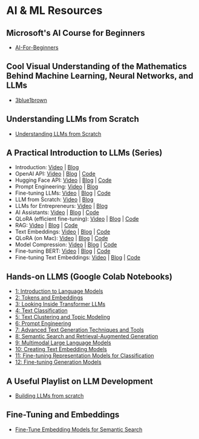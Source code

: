 # AI & ML Resources

## Microsoft's AI Course for Beginners
- [AI-For-Beginners](https://github.com/microsoft/AI-For-Beginners)

## Cool Visual Understanding of the Mathematics Behind Machine Learning, Neural Networks, and LLMs
- [3blue1brown](https://www.3blue1brown.com/topics/neural-networks)

## Understanding LLMs from Scratch
- [Understanding LLMs from Scratch](https://towardsdatascience.com/understanding-llms-from-scratch-using-middle-school-math-e602d27ec876/)

## A Practical Introduction to LLMs (Series)
- Introduction: [Video](https://youtu.be/tFHeUSJAYbE?si=hBFH1g7OAAeORf32) | [Blog](https://towardsdatascience.com/a-practical-introduction-to-llms-65194dda1148)
- OpenAI API: [Video](https://youtu.be/czvVibB2lRA?si=Ix2t3v99M8gH_dND) | [Blog](https://towardsdatascience.com/cracking-open-the-openai-python-api-230e4cae7971) | [Code](https://github.com/ShawhinT/YouTube-Blog/tree/main/LLMs/openai-api)
- Hugging Face API: [Video](https://youtu.be/jan07gloaRg?si=8ZLUUsnQTnAZ9yIp) | [Blog](https://towardsdatascience.com/cracking-open-the-hugging-face-transformers-library-350aa0ef0161) | [Code](https://github.com/ShawhinT/YouTube-Blog/tree/main/LLMs/hugging-face)
- Prompt Engineering: [Video](https://youtu.be/0cf7vzM_dZ0?si=8DTaPnYUIhvGNGii) | [Blog](https://towardsdatascience.com/prompt-engineering-how-to-trick-ai-into-solving-your-problems-7ce1ed3b553f)
- Fine-tuning LLMs: [Video](https://youtu.be/eC6Hd1hFvos?si=Ffz1Kddv-6SvOLa7) | [Blog](https://towardsdatascience.com/fine-tuning-large-language-models-llms-23473d763b91) | [Code](https://github.com/ShawhinT/YouTube-Blog/tree/main/LLMs/fine-tuning)
- LLM from Scratch: [Video](https://youtu.be/ZLbVdvOoTKM?si=6AY7kAxcYMcxRznp) | [Blog](https://towardsdatascience.com/how-to-build-an-llm-from-scratch-8c477768f1f9)
- LLMs for Entrepreneurs: [Video](https://youtu.be/nq6Td5aUZpE?si=V6JDHwEzFQ48piS6) | [Blog](https://medium.com/the-data-entrepreneurs/a-data-entrepreneurs-guide-to-llms-af629a088a6f)
- AI Assistants: [Video](https://youtu.be/4RAvJt3fWoI?si=MxM6wIFt7MjBigG5) | [Blog](https://towardsdatascience.com/how-to-build-an-ai-assistant-with-openai-python-8b3b5a636f69) | [Code](https://github.com/ShawhinT/YouTube-Blog/tree/main/LLMs/ai-assistant-openai)
- QLoRA (efficient fine-tuning): [Video](https://youtu.be/XpoKB3usmKc?si=CW_Pjup1eXoNxFrK) | [Blog](https://towardsdatascience.com/qlora-how-to-fine-tune-an-llm-on-a-single-gpu-4e44d6b5be32) | [Code](https://github.com/ShawhinT/YouTube-Blog/tree/main/LLMs/qlora)
- RAG: [Video](https://youtu.be/Ylz779Op9Pw?si=D78JVlKwaSfGGAEo) | [Blog](https://towardsdatascience.com/how-to-improve-llms-with-rag-abdc132f76ac) | [Code](https://github.com/ShawhinT/YouTube-Blog/tree/main/LLMs/rag)
- Text Embeddings: [Video](https://youtu.be/sNa_uiqSlJo?si=ptKj_5a3YdL1eIFN) | [Blog](https://towardsdatascience.com/text-embeddings-classification-and-semantic-search-8291746220be) | [Code](https://github.com/ShawhinT/YouTube-Blog/tree/main/LLMs/text-embeddings)
- QLoRA (on Mac): [Video](https://youtu.be/3PIqhdRzhxE) | [Blog](https://towardsdatascience.com/local-llm-fine-tuning-on-mac-m1-16gb-f59f4f598be7) | [Code](https://github.com/ShawhinT/YouTube-Blog/tree/main/LLMs/qlora-mlx)
- Model Compression: [Video](https://youtu.be/FLkUOkeMd5M) | [Blog](https://towardsdatascience.com/compressing-large-language-models-llms-9f406eea5b5e) | [Code](https://github.com/ShawhinT/YouTube-Blog/tree/main/LLMs/model-compression)
- Fine-tuning BERT: [Video](https://youtu.be/4QHg8Ix8WWQ) | [Blog](https://medium.com/towards-data-science/fine-tuning-bert-for-text-classification-a01f89b179fc) | [Code](https://github.com/ShawhinT/YouTube-Blog/blob/main/LLMs/model-compression/0_train-teacher.ipynb)
- Fine-tuning Text Embeddings: [Video](https://youtu.be/hOLBrIjRAj4) | [Blog](https://shawhin.medium.com/fine-tuning-text-embeddings-f913b882b11c) | [Code](https://github.com/ShawhinT/YouTube-Blog/tree/main/LLMs/fine-tuning-embeddings)

## Hands-on LLMS (Google Colab Notebooks) 
- [1: Introduction to Language Models](https://colab.research.google.com/github/HandsOnLLM/Hands-On-Large-Language-Models/blob/main/chapter01/Chapter%201%20-%20Introduction%20to%20Language%20Models.ipynb)
- [2: Tokens and Embeddings](https://colab.research.google.com/github/HandsOnLLM/Hands-On-Large-Language-Models/blob/main/chapter02/Chapter%202%20-%20Tokens%20and%20Token%20Embeddings.ipynb)
- [3: Looking Inside Transformer LLMs](https://colab.research.google.com/github/HandsOnLLM/Hands-On-Large-Language-Models/blob/main/chapter03/Chapter%203%20-%20Looking%20Inside%20LLMs.ipynb)
- [4: Text Classification](https://colab.research.google.com/github/HandsOnLLM/Hands-On-Large-Language-Models/blob/main/chapter04/Chapter%204%20-%20Text%20Classification.ipynb)
- [5: Text Clustering and Topic Modeling](https://colab.research.google.com/github/HandsOnLLM/Hands-On-Large-Language-Models/blob/main/chapter05/Chapter%205%20-%20Text%20Clustering%20and%20Topic%20Modeling.ipynb)
- [6: Prompt Engineering](https://colab.research.google.com/github/HandsOnLLM/Hands-On-Large-Language-Models/blob/main/chapter06/Chapter%206%20-%20Prompt%20Engineering.ipynb)
- [7: Advanced Text Generation Techniques and Tools](https://colab.research.google.com/github/HandsOnLLM/Hands-On-Large-Language-Models/blob/main/chapter07/Chapter%207%20-%20Advanced%20Text%20Generation%20Techniques%20and%20Tools.ipynb)
- [8: Semantic Search and Retrieval-Augmented Generation](https://colab.research.google.com/github/HandsOnLLM/Hands-On-Large-Language-Models/blob/main/chapter08/Chapter%208%20-%20Semantic%20Search.ipynb)
- [9: Multimodal Large Language Models](https://colab.research.google.com/github/HandsOnLLM/Hands-On-Large-Language-Models/blob/main/chapter09/Chapter%209%20-%20Multimodal%20Large%20Language%20Models.ipynb)
- [10: Creating Text Embedding Models](https://colab.research.google.com/github/HandsOnLLM/Hands-On-Large-Language-Models/blob/main/chapter10/Chapter%2010%20-%20Creating%20Text%20Embedding%20Models.ipynb)
- [11: Fine-tuning Representation Models for Classification](https://colab.research.google.com/github/HandsOnLLM/Hands-On-Large-Language-Models/blob/main/chapter11/Chapter%2011%20-%20Fine-Tuning%20BERT.ipynb)
- [12: Fine-tuning Generation Models](https://colab.research.google.com/github/HandsOnLLM/Hands-On-Large-Language-Models/blob/main/chapter12/Chapter%2012%20-%20Fine-tuning%20Generation%20Models.ipynb)

## A Useful Playlist on LLM Development
- [Building LLMs from scratch](https://www.youtube.com/playlist?list=PLPTV0NXA_ZSgsLAr8YCgCwhPIJNNtexWu)

## Fine-Tuning and Embeddings
- [Fine-Tune Embedding Models for Semantic Search](https://www.marqo.ai/courses/fine-tuning-embedding-models)
